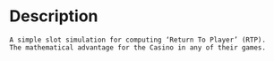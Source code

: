 Description
===========
```
A simple slot simulation for computing ‘Return To Player’ (RTP). 
The mathematical advantage for the Casino in any of their games.
```
